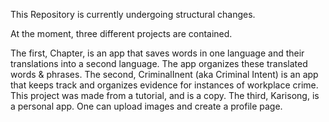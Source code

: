 This Repository is currently undergoing structural changes. 

At the moment, three different projects are contained.

The first, Chapter, is an app that saves words in one language and their translations into a second language. The app organizes these translated words & phrases.
The second, CriminalInent (aka Criminal Intent) is an app that keeps track and organizes evidence for instances of workplace crime. This project was made from a tutorial, and is a copy.
The third, Karisong, is a personal app. One can upload images and create a profile page.

